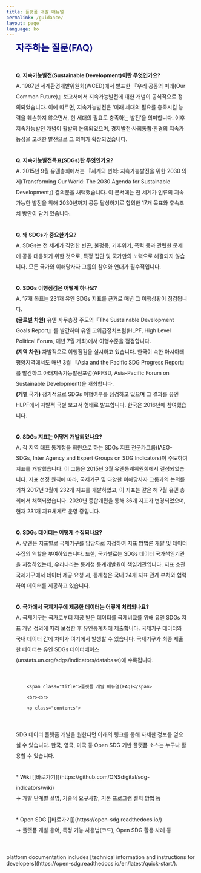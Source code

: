 ```yaml
---
title: 플랫폼 개발 매뉴얼
permalink: /guidance/
layout: page
language: ko
---
```


<style>
	
	.contents_box { padding : 0 5%; line-height: 200%;}
	.title { color:navy; font-size:18pt; font-weight:600;}
	.contents { font-size:12pt; }
	
	.img_div { text-align: center; }
	.img_div { line-height: 1.6em; }
	.img_div img { width: 90%; }
	
   .suffle_div { width: 100%;  margin-bottom:50px;}
   .suffle_div p { width: 100%; font-size:12pt;  }
   .suffle_div img { width:40%; float: right; }

</style>

<div class="contents_box">
		<span class="title">자주하는 질문(FAQ)</span>
		<br><br>
		<p class="contents">
			
 <b> Q. 지속가능발전(Sustainable Development)이란 무엇인가요?  </b> <br>
 A. 1987년 세계환경개발위원회(WCED)에서 발표한 『우리 공동의 미래(Our Common Future)』보고서에서 지속가능발전에 대한 개념이 공식적으로 정의되었습니다. 이에 따르면, 지속가능발전은 ‘미래 세대의 필요를 충족시킬 능력을 훼손하지 않으면서, 현 세대의 필요도 충족하는 발전’을 의미합니다. 이후 지속가능발전 개념이 활발히 논의되었으며, 경제발전·사회통합·환경의 지속가능성을 고려한 발전으로 그 의미가 확장되었습니다.
<br><br>
 <b> Q. 지속가능발전목표(SDGs)란 무엇인가요?  </b> <br>
 A. 2015년 9월 유엔총회에서는 『세계의 변혁: 지속가능발전을 위한 2030 의제(Transforming Our World: The 2030 Agenda for Sustainable Development』) 결의문을 채택했습니다. 이 문서에는 전 세계가 인류의 지속가능한 발전을 위해 2030년까지 공동 달성하기로 합의한 17개 목표와 후속조치 방안이 담겨 있습니다. 
<br><br>
<b> Q. 왜 SDGs가 중요한가요? </b> <br>
 A. SDGs는 전 세계가 직면한 빈곤, 불평등, 기후위기, 폭력 등과 관련한 문제에 공동 대응하기 위한 것으로, 특정 집단 및 국가만의 노력으로 해결되지 않습니다. 모든 국가와 이해당사자 그룹의 참여와 연대가 필수적입니다. 
<br><br>
 <b> Q. SDGs 이행점검은 어떻게 하나요? </b> <br>
 A. 17개 목표는 231개 유엔 SDGs 지표를 근거로 매년 그 이행상황이 점검됩니다. <br><b>(글로벌 차원)</b> 유엔 사무총장 주도의『The Sustainable Development Goals Report』를 발간하여 유엔 고위급정치포럼(HLPF, High Level Political Forum, 매년 7월 개최)에서 이행수준을 점검합니다.<br>  <b>(지역 차원)</b> 자발적으로 이행점검을 실시하고 있습니다. 한국이 속한 아시아태평양지역에서도 매년 3월 『Asia and the Pacific SDG Progress Report』를 발간하고 아태지속가능발전포럼(APFSD, Asia-Pacific Forum on Sustainable Development)을 개최합니다.<br>
     <b>(개별 국가)</b> 정기적으로 SDGs 이행여부를 점검하고 있으며 그 결과를 유엔 HLPF에서 자발적 국별 보고서 형태로 발표합니다. 한국은 2016년에 참여했습니다.
<br><br>
 <b> Q. SDGs 지표는 어떻게 개발되었나요?  </b><br>
 A. 각 지역 대표 통계청을 회원으로 하는 SDGs 지표 전문가그룹(IAEG-SDGs, Inter Agency and Expert Groups on SDG Indicators)이 주도하여 지표를 개발했습니다. 이 그룹은 2015년 3월 유엔통계위원회에서 결성되었습니다. 지표 선정 원칙에 따라, 국제기구 및 다양한 이해당사자 그룹과의 논의를 거쳐 2017년 3월에 232개 지표를 개발하였고, 이 지표는 같은 해 7월 유엔 총회에서 채택되었습니다. 2020년 종합개편을 통해 36개 지표가 변경되었으며, 현재 231개 지표체계로 운영 중입니다. 
<br><br>
 <b> Q. SDGs 데이터는 어떻게 수집되나요?   </b><br>
 A. 유엔은 지표별로 국제기구를 담당자로 지정하여 지표 방법론 개발 및 데이터 수집의 역할을 부여하였습니다. 또한, 국가별로는 SDGs 데이터 국가책임기관을 지정하였는데, 우리나라는 통계청 통계개발원이 책임기관입니다. 지표 소관 국제기구에서 데이터 제공 요청 시, 통계청은 국내 24개 지표 관계 부처와 협력하여 데이터를 제공하고 있습니다. 
<br><br>
 <b> Q. 국가에서 국제기구에 제공한 데이터는 어떻게 처리되나요?    </b><br>
 A. 국제기구는 국가로부터 제공 받은 데이터를 국제비교를 위해 유엔 SDGs 지표 개념 정의에 따라 보정한 후 유엔통계처에 제출합니다. 국제기구 데이터와 국내 데이터 간에 차이가 여기에서 발생할 수 있습니다. 국제기구가 최종 제출한 데이터는 유엔 SDGs 데이터베이스(unstats.un.org/sdgs/indicators/database)에 수록됩니다.
<br><br>
	</p>
</div>
<div class="contents_box">

		<span class="title">플랫폼 개발 매뉴얼(FAQ)</span>
		<br><br>
		<p class="contents">
<br>
SDG 데이터 플랫폼 개발을 원한다면 아래의 링크를 통해 자세한 정보를 얻으실 수 있습니다.
한국, 영국, 미국 등 Open SDG 기반 플랫폼 소스는 누구나 활용할 수 있습니다.
<br><br>
* Wiki [[바로가기]](https://github.com/ONSdigital/sdg-indicators/wiki)<br>
 → 개발 단계별 설명, 기술적 요구사항, 기본 프로그램 설치 방법 등
<br><br>
* Open SDG [[바로가기]](https://open-sdg.readthedocs.io/)<br>
 → 플랫폼 개발 용어, 특정 기능 사용법(코드), Open SDG 활용 사례 등  
</p>
</div>
<br><br>
 platform documentation includes [technical information and instructions for developers](https://open-sdg.readthedocs.io/en/latest/quick-start/).

